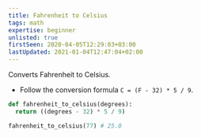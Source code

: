 ```yaml
---
title: Fahrenheit to Celsius
tags: math
expertise: beginner
unlisted: true
firstSeen: 2020-04-05T12:29:03+03:00
lastUpdated: 2021-01-04T12:47:04+02:00
---
```


Converts Fahrenheit to Celsius.

- Follow the conversion formula `C = (F - 32) * 5 / 9`.

```py
def fahrenheit_to_celsius(degrees):
  return ((degrees - 32) * 5 / 9)
```

```py
fahrenheit_to_celsius(77) # 25.0
```
